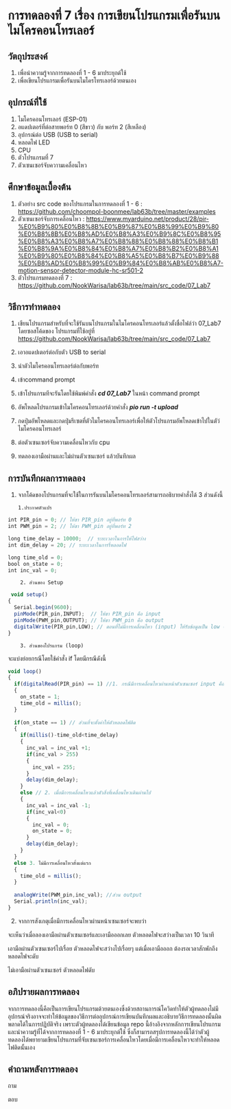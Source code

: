 # การทดลองที่ 7 เรื่อง การเขียนโปรแกรมเพื่อรันบนไมโครคอนโทรเลอร์

## วัตถุประสงค์
1. เพื่อนำความรู้จากการทดลองที่ 1 - 6 มาประยุกต์ใช้
2. เพื่อเขียนโปรแกรมเพื่อรันบนไมโครโทรเลอร์ด้วยตนเอง

## อุปกรณ์ที่ใช้
1. ไมโครคอนโทรเลอร์ (ESP-01)
2. อแดปเตอร์ที่ต่อสายพอร์ท 0 (สีขาว) กับ พอร์ท 2 (สีเหลือง)
3. อุปกรณ์ต่อ USB (USB to serial)
4. หลอดไฟ LED
5. CPU
6. ตัวโปรแกรมที่ 7
7. ตัวเซนเซอร์จับควาามเคลื่อนไหว


## ศึกษาข้อมูลเบื้องต้น
1. ตัวอย่าง src code ของโปรแกรมในการทดลองที่ 1 - 6 : https://github.com/choompol-boonmee/lab63b/tree/master/examples
2. ตัวเซนเซอร์จับการเคลื่อนไหว : https://www.myarduino.net/product/28/pir-%E0%B9%80%E0%B8%8B%E0%B9%87%E0%B8%99%E0%B9%80%E0%B8%8B%E0%B8%AD%E0%B8%A3%E0%B9%8C%E0%B8%95%E0%B8%A3%E0%B8%A7%E0%B8%88%E0%B8%88%E0%B8%B1%E0%B8%9A%E0%B8%84%E0%B8%A7%E0%B8%B2%E0%B8%A1%E0%B9%80%E0%B8%84%E0%B8%A5%E0%B8%B7%E0%B9%88%E0%B8%AD%E0%B8%99%E0%B9%84%E0%B8%AB%E0%B8%A7-motion-sensor-detector-module-hc-sr501-2
3. ตัวโปรแกรมทดลองที่ 7 : https://github.com/NookWarisa/lab63b/tree/main/src_code/07_Lab7

 
## วิธีการทำทดลอง
1. เขียนโปรแกรมสำหรับที่จะใช้รันบนโปรแกรมในไมโครคอนโทรเลอร์แล้วตั้งชื่อไฟล์ว่า 07_Lab7 
โดยซอสโค้ดของ โปรแกรมที่ใช้อยู่ที่  https://github.com/NookWarisa/lab63b/tree/main/src_code/07_Lab7

2. เอาอแดปเตอร์ต่อกับตัว USB to serial
3. นำตัวไมโครคอนโทรเลอร์ต่อกับพอร์ท
4. เข้าcommand prompt
5. เข้าโปรแกรมทีจะรันโดยใช้พิมพ์คำสั่ง ***cd 07_Lab7*** ในหน้า command prompt
6. อัพโหลดโปรแกรมเข้าไมโครคอนโทรเลอร์ด้วยคำสั่ง ***pio run -t upload***
7. กดปุ่มอัพโหลดและกดปุ่มรีเซตที่ตัวไมโครคอนโทรเลอร์เพื่อให้ตัวโปรแกรมอัพโหลดเข้าไปในตัว่ไมโครคอนโทรเลอร์
8. ต่อตัวเซนเซอร์จับความเคลื่อนไหวกับ cpu
9. ทดลองเอามือผ่านและไม่ผ่านตัวเซนเซอร์ แล้วบันทึกผล 

## การบันทึกผลการทดลอง
1. จากโค้ดของโปรแกรมที่จะใช้ในการรันบนไมโครคอนโทรเลอร์สามารถอธิบายคำสั่งได้ 3 ส่วนดังนี้
 
       1.ประกาศตัวแปร
```javascript
int PIR_pin = 0; // ให้ขา PIR_pin อยู่ที่พอร์ท 0
int PWM_pin = 2; // ให้ขา PWM_pin อยู่ที่พอร์ท 2

long time_delay = 10000;  // ระยะเวลาในการให้ไฟสว่าง
int dim_delay = 20; // ระยะเวลาในการรี่หลอดไฟ

long time_old = 0; 
bool on_state = 0;  
int inc_val = 0; 
```
        2. ส่วนของ Setup
```javascript        
 void setup() 
{
  Serial.begin(9600);
  pinMode(PIR_pin,INPUT);  // ให้ขา PIR_pin คือ input 
  pinMode(PWM_pin,OUTPUT); // ให้ขา PWM_pin คือ output
  digitalWrite(PIR_pin,LOW); // ตอนที่ไม่มีการเคลื่อนไหว (input) ให้รับข้อมูลเป็น low (0)
}
```
        3. ส่วนของโปรแกรม (loop)
จะแบ่งย่อยกรณีโดยใช้คำสั่ง if โดยมีกรณีดังนี้
```javascript
void loop() 
{
  if(digitalRead(PIR_pin) == 1) //1. กรณีมีการเคลื่อนไหวผ่านหน้าตัวเซนเซอร์ input คือ 1 
  {
    on_state = 1;
    time_old = millis(); 
  }
  
  if(on_state == 1) // ส่วนที่จะตั้งค่าให้ตัวหลอดไฟติด
  {
    if(millis()-time_old<time_delay)
    {
      inc_val = inc_val +1;
      if(inc_val > 255)
      {
        inc_val = 255;
      }
      delay(dim_delay);
    }
    else // 2. เมื่อมีการเคลื่อนไหวแล้วตัวสิ่งที่เคลื่อนไหวเดินผ่านไป
    {
      inc_val = inc_val -1;
      if(inc_val<0)
      {
        inc_val = 0;
        on_state = 0;
      }
      delay(dim_delay);
    }
  }  
  else 3. ไม่มีการเคลื่อนไหวตั้งแต่แรก
  {
    time_old = millis(); 
  }
  
  analogWrite(PWM_pin,inc_val); //ส่วน output
  Serial.println(inc_val);
}
```

2. จากการสังเกตุเมื่อมีการเคลื่อนไหวผ่านหน้าเซนเซอร์จะพบว่า

จะเห็นว่าเมื่อลองเอามือผ่านตัวเซนเซอร์และเอามือออกเลย ตัวหลอดไฟจะสว่างเป็นเวลา 10 วินาที

เอามือผ่านตัวเซนเซอร์ไปเรื่อย ตัวหลอดไฟจะสว่างไปเรื่อยๆ แต่เมื่อเอามือออก ต้องรอเวลาสักพักถึงหลอดไฟจะดับ

ไม่เอามือผ่านตัวเซนเซอร์ ตัวหลอดไฟดับ


## อภิปรายผลการทดลอง
จากการทดลองนี้คือเป็นการเขียนโปรแกรมด้วยตนเองซึ่งด้วยสถานการณ์โควิดทำให้ตัวผู้ทดลองไม่มีอุปกรณ์จริงอาจจะทำให้ข้อมูลของวิธีการต่ออุปกรณ์การเขียนบันทึกผลและอธิบายวิธีการทดลองนั้นผิดพลาดได้ในการปฏิบัติจริง เพราะตัวผู้ทดลองได้เขียนข้อมูล repo นี้อ้างอิงจากหลักการเขียนโปรแกรมและนำความรู้ที่ได้จากการทดลองที่ 1 - 6 มาประยุกต์ใช้ ซึ่งก็สามารถสรุปการทดลองนี้ได้ว่าตัวผู้ทดลองได้พยายามเขียนโปรแกรมที่จับเซนเซอร์การเคลื่อนไหวโดยเมื่อมีการเคลื่อนไหวจะทำให้หลอดไฟติดนั้นเอง  

## คำถามหลังการทดลอง
ถาม 

ตอบ


